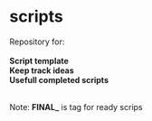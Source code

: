 # scripts
Repository for: <br><br>
**Script template** <br>
**Keep track ideas** <br>
**Usefull completed scripts** <br><br>

Note: **FINAL_** is tag for ready scrips <br>
